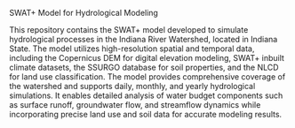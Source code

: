 SWAT+ Model for Hydrological Modeling

This repository contains the SWAT+ model developed to simulate hydrological processes in the Indiana River Watershed, located in Indiana State. The model utilizes high-resolution spatial and temporal data, including the Copernicus DEM for digital elevation modeling, SWAT+ inbuilt climate datasets, the SSURGO database for soil properties, and the NLCD for land use classification. The model provides comprehensive coverage of the watershed and supports daily, monthly, and yearly hydrological simulations. It enables detailed analysis of water budget components such as surface runoff, groundwater flow, and streamflow dynamics while incorporating precise land use and soil data for accurate modeling results.
